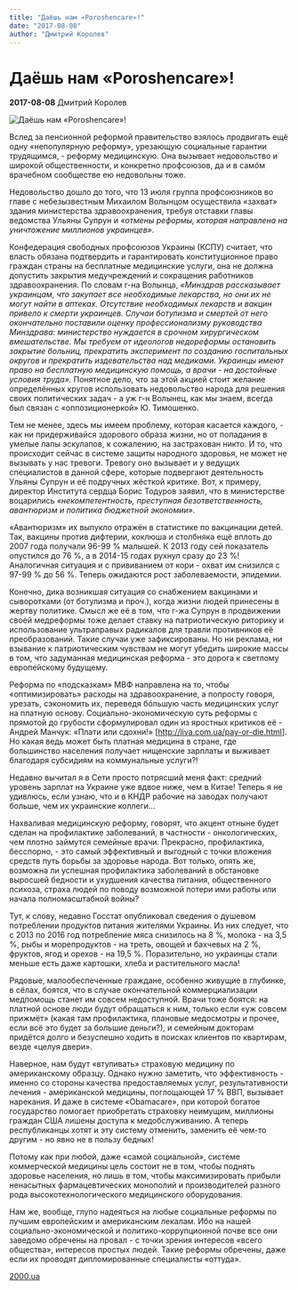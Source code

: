 ```yaml
---
title: "Даёшь нам «Poroshencare»!"
date: "2017-08-08"
author: "Дмитрий Королев"
---
```


# Даёшь нам «Poroshencare»!

**2017-08-08** Дмитрий Королев

![Даёшь нам «Poroshencare»!](http://zak-kor.net/uploads/posts/2016-04/1461947225_strahov_373x300.jpg)

Вслед за пенсионной реформой правительство взялось продвигать ещё одну «непопулярную реформу», урезающую социальные гарантии трудящимся, - реформу медицинскую. Она вызывает недовольство и широкой общественности, и конкретно профсоюзов, да и в самóм врачебном сообществе ею недовольны тоже.

Недовольство дошло до того, что 13 июля группа профсоюзников во главе с небезызвестным Михаилом Волынцом осуществила «захват» здания министерства здравоохранения, требуя отставки главы ведомства Ульяны Супрун и *«отмены реформы, которая направлена на уничтожение миллионов украинцев»*.

Конфедерация свободных профсоюзов Украины (КСПУ) считает, что власть обязана подтвердить и гарантировать конституционное право граждан страны на бесплатные медицинские услуги, она не должна допустить закрытия медучреждений и сокращения работников здравоохранения. По словам г-на Волынца, *«Минздрав рассказывает украинцам, что закупает все необходимые лекарства, но они их не могут найти в аптеках. Отсутствие необходимых лекарств и вакцин привело к смерти украинцев. Случаи ботулизма и смертей от него окончательно поставили оценку профессионализму руководства Минздрава: министерство нуждается в срочном хирургическом вмешательстве. Мы требуем от идеологов недореформы остановить закрытие больниц, прекратить эксперимент по созданию госпитальных округов и прекратить издевательства над медиками. Украинцы имеют право на бесплатную медицинскую помощь, а врачи - на достойные условия труда»*. Понятное дело, что за этой акцией стоит желание определённых кругов использовать недовольство народа для решения своих политических задач - а уж г-н Волынец, как мы знаем, всегда был связан с «оппозиционеркой» Ю. Тимошенко.

Тем не менее, здесь мы имеем проблему, которая касается каждого, - как ни придерживайся здорового образа жизни, но от попадания в умелые лапы эскулапов, к сожалению, на застрахован никто. И то, что происходит сейчас в системе защиты народного здоровья, не может не вызывать у нас тревоги. Тревогу оно вызывает и у ведущих специалистов в данной сфере, которые подвергают деятельность Ульяны Супрун и её подручных жёсткой критике. Вот, к примеру, директор Института сердца Борис Тодуров заявил, что в министерстве воцарились *«некомпетентность, преступная безответственность, авантюризм и политика бюджетной экономии»*.

«Авантюризм» их выпукло отражён в статистике по вакцинации детей. Так, вакцины против дифтерии, коклюша и столбняка ещё вплоть до 2007 года получали 96-99 % малышей. К 2013 году сей показатель опустился до 76 %, а в 2014-15 годах рухнул сразу до 23 %! Аналогичная ситуация и с прививанием от кори - охват им снизился с 97-99 % до 56 %. Теперь ожидаются рост заболеваемости, эпидемии.

Конечно, дика возникшая ситуация со снабжением вакцинами и сыворотками (от ботулизма и проч.), когда жизни людей принесены в жертву политике. Смысл же её в том, что г-жа Супрун в продвижении своей медреформы тоже делает ставку на патриотическую риторику и использование ультраправых радикалов для травли противников её преобразований. Такие случаи уже зафиксированы. Но ни реклама, ни взывание к патриотическим чувствам не могут убедить широкие массы в том, что задуманная медицинская реформа - это дорога к светлому европейскому будущему.

Реформа по «подсказкам» МВФ направлена на то, чтобы «оптимизировать» расходы на здравоохранение, а попросту говоря, урезать, сэкономить их, переведя бóльшую часть медицинских услуг на платную основу. Социально-экономическую суть реформы с прямотой до грубости сформулировал один из яростных критиков её - Андрей Манчук: «Плати или сдохни!» [http://liva.com.ua/pay-or-die.html]. Но какая ведь может быть платная медицина в стране, где большинство населения получает нищенские зарплаты и выживает благодаря субсидиям на коммунальные услуги?!

Недавно вычитал я в Сети просто потрясший меня факт: средний уровень зарплат на Украине уже вдвое ниже, чем в Китае! Теперь я не удивлюсь, если узнаю, что и в КНДР рабочие на заводах получают больше, чем их украинские коллеги...

Нахваливая медицинскую реформу, говорят, что акцент отныне будет сделан на профилактике заболеваний, в частности - онкологических, чем плотно займутся семейные врачи. Прекрасно, профилактика, бесспорно, - это самый эффективный и выгодный с точки вложения средств путь борьбы за здоровье народа. Вот только, опять же, возможна ли успешная профилактика заболеваний в обстановке выросшей бедности и ухудшения качества питания, общественного психоза, страха людей по поводу возможной потери ими работы или начала полномасштабной войны?

Тут, к слову, недавно Госстат опубликовал сведения о душевом потреблении продуктов питания жителями Украины. Из них следует, что с 2013 по 2016 год потребление мяса снизилось на 8 %, молока - на 3,5 %, рыбы и морепродуктов - на треть, овощей и бахчевых на 2 %, фруктов, ягод и орехов - на 19,5 %. Поразительно, но украинцы стали меньше есть даже картошки, хлеба и растительного масла!

Рядовые, малообеспеченные граждане, особенно живущие в глубинке, в сёлах, боятся, что в случае окончательной коммерциализации медпомощь станет им совсем недоступной. Врачи тоже боятся: на платной основе люди будут обращаться к ним, только если «уж совсем прижмёт» (какая там профилактика, плановые медосмотры и прочее, если всё это будет за большие деньги?), и семейным докторам придётся долго и безуспешно ходить в поисках клиентов по квартирам, везде «целуя двери».

Наверное, нам будут «втуливать» страховую медицину по американскому образцу. Однако нужно заметить, что эффективность - именно со стороны качества предоставляемых услуг, результативности лечения - американской медицины, поглощающей 17 % ВВП, вызывает нарекания. И даже в системе «Obamacare», при которой богатое государство помогает приобретать страховку неимущим, миллионы граждан США лишены доступа к медобслуживанию. А теперь республиканцы хотят и эту систему отменить, заменить её чем-то другим - но явно не в пользу бедных!

Потому как при любой, даже «самой социальной», системе коммерческой медицины цель состоит не в том, чтобы поднять здоровье населения, но лишь в том, чтобы максимизировать прибыли ненасытных фармацевтических монополий и производителей разного рода высокотехнологического медицинского оборудования.

Нам же, вообще, глупо надеяться на любые социальные реформы по лучшим европейским и американским лекалам. Ибо на нашей социально-экономической и политико-коррупционной почве все они заведомо обречены на провал - с точки зрения интересов «всего общества», интересов простых людей. Такие реформы обречены, даже если их проводят дипломированные специалисты «оттуда».

[2000.ua](http://www.2000.ua/blogi/avtorskie-kolonki_blogi/daesh-nam-poroshencare.htm)